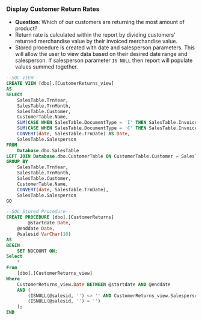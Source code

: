 ### Display Customer Return Rates
- **Question**: Which of our customers are returning the most amount of product?
- Return rate is calculated within the report by dividing customers' returned merchandise value by their invoiced merchandise value.
- Stored procedure is created with date and salesperson parameters. This will allow the user to view data based on their desired date range and salesperson. If salesperson parameter ```IS NULL``` then report will populate values summed together.

```sql
--SQL VIEW--
CREATE VIEW [dbo].[CustomerReturns_view]
AS
SELECT
	SalesTable.TrnYear,
	SalesTable.TrnMonth,
	SalesTable.Customer,
	CustomerTable.Name,
	SUM(CASE WHEN SalesTable.DocumentType = 'I' THEN SalesTable.InvoiceValue ELSE 0 END) AS Invoices,
	SUM(CASE WHEN SalesTable.DocumentType = 'C' THEN SalesTable.InvoiceValue ELSE 0 END) AS Credits,
	CONVERT(date, SalesTable.TrnDate) AS Date,
	SalesTable.Salesperson
FROM
	Database.dbo.SalesTable
LEFT JOIN Database.dbo.CustomerTable ON CustomerTable.Customer = SalesTable.Customer
GROUP BY
	SalesTable.TrnYear,
	SalesTable.TrnMonth,
	SalesTable.Customer,
	CustomerTable.Name,
	CONVERT(date, SalesTable.TrnDate),
	SalesTable.Salesperson
GO

--SQL Stored Procedure--
CREATE PROCEDURE [dbo].[CustomerReturns]
    	@startdate Date,
	@enddate Date,
	@salesid VarChar(10)
AS
BEGIN
    SET NOCOUNT ON;
Select
	*
From
    [dbo].[CustomerReturns_view]
Where
    CustomerReturns_view.Date BETWEEN @startdate AND @enddate
    AND (
        (ISNULL(@salesid, '') <> '' AND CustomerReturns_view.Salesperson = @salesid) OR
        (ISNULL(@salesid, '') = '')
    );
END
```
